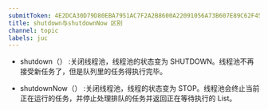 ```yaml
---
submitToken: 4E2DCA30D79D80EBA7951AC7F2A2B8600A22091056A73B607E89C62F459F07A4
title: shutdown与shutdownNow 区别
channel: topic
labels: juc
---
```


- shutdown（） :关闭线程池，线程池的状态变为 SHUTDOWN。线程池不再接受新任务了，但是队列里的任务得执行完毕。

- shutdownNow（） :关闭线程池，线程的状态变为 STOP。线程池会终止当前正在运行的任务，并停止处理排队的任务并返回正在等待执行的 List。